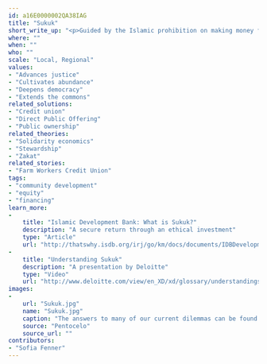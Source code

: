 ```yaml
---
id: a16E0000002QA38IAG
title: "Sukuk"
short_write_up: "<p>Guided by the Islamic prohibition on making money from money, some Muslims have devised financial arrangements that allow for productive investment while still promoting community welfare and shared fate. Sukuk are the Islamic equivalent of bonds, but with a crucial difference: rather than being guaranteed a certain return and paid interest, participants become partial owners of the venture in which they invest, sharing in potential profits and in the risk of loss. Investors have every incentive to support worthy projects  —  “shorting” won’t work here. Sukuk funds can be implemented quickly and at scale, and are already run by banks and national governments around the world. Activists can push to introduce them in non-Muslim contexts, and to ensure that existing sukuk funds adhere to the original value of social justice that motivated their invention. </p>"
where: ""
when: ""
who: ""
scale: "Local, Regional"
values:
- "Advances justice"
- "Cultivates abundance"
- "Deepens democracy"
- "Extends the commons"
related_solutions:
- "Credit union"
- "Direct Public Offering"
- "Public ownership"
related_theories:
- "Solidarity economics"
- "Stewardship"
- "Zakat"
related_stories:
- "Farm Workers Credit Union"
tags:
- "community development"
- "equity"
- "financing"
learn_more:
-
    title: "Islamic Development Bank: What is Sukuk?"
    description: "A secure return through an ethical investment"
    type: "Article"
    url: "http://thatswhy.isdb.org/irj/go/km/docs/documents/IDBDevelopments/Internet/thatswhy/en/sukuk/what-is-sukuk.html"
-
    title: "Understanding Sukuk"
    description: "A presentation by Deloitte"
    type: "Video"
    url: "http://www.deloitte.com/view/en_XD/xd/glossary/understandingsukuk/"
images:
-
    url: "Sukuk.jpg"
    name: "Sukuk.jpg"
    caption: "The answers to many of our current dilemmas can be found in existing cultural traditions."
    source: "Pentocelo"
    source_url: ""
contributors:
- "Sofia Fenner"
---
```

